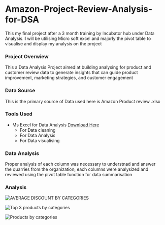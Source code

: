 # Amazon-Project-Review-Analysis-for-DSA

This my final project after a 3 month training by Incubator hub under Data Analysis. 
I will be utilising Micro soft excel and majorly the pivot table to visualise and display my analysis on the project

### Project Overwiew

This a Data Analysis Project aimed at building analysing for product and customer review data to generate insights that can guide product improvement, marketing strategies, and customer engagement

### Data Source
This is the primary source of Data used here is Amazon Product review .xlsx

### Tools Used
- Ms Excel for Data Analysis [Download Here](https://www.microsoft.com/en/microsoft-365/excel)
   - For Data cleaning
   - For Data Analysis
   - For Data visualising

### Data Analysis

Proper analysis of each column was necessary to understnad and answer the quarries from the organization, each columns were analysized and reviewed using the pivot table function for data summarisation 

### Analysis
     

![AVERAGE DISCOUNT BY CATEGORIES](https://github.com/user-attachments/assets/ed2cf8fc-23cc-4331-bd5a-a707629f206d)

![Top 3 products by categories](https://github.com/user-attachments/assets/d104532a-6aff-45ff-b90a-c960010a8d9e)

![Products by categories](https://github.com/user-attachments/assets/bcac352e-7c31-46d5-a35a-2c9f7cc4d45f)
